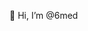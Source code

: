👋 Hi, I’m @6med


<!---
- 👀 I’m interested in ...
- 🌱 I’m currently learning ...
- 💞️ I’m looking to collaborate on ...
- 📫 How to reach me ...

6med/6med is a ✨ special ✨ repository because its `README.md` (this file) appears on your GitHub profile.
You can click the Preview link to take a look at your changes.
--->

